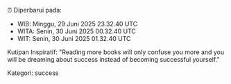 ⏰ Diperbarui pada:
- WIB: Minggu, 29 Juni 2025 23.32.40 UTC
- WITA: Senin, 30 Juni 2025 00.32.40 UTC
- WIT: Senin, 30 Juni 2025 01.32.40 UTC

Kutipan Inspiratif:
"Reading more books will only confuse you more and you will be dreaming about success instead of becoming successful yourself."


Kategori: success

